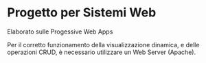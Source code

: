 # Progetto per Sistemi Web

Elaborato sulle Progessive Web Apps

Per il corretto funzionamento della visualizzazione dinamica, e delle 
operazioni CRUD, è necessario utilizzare un Web Server (Apache).
